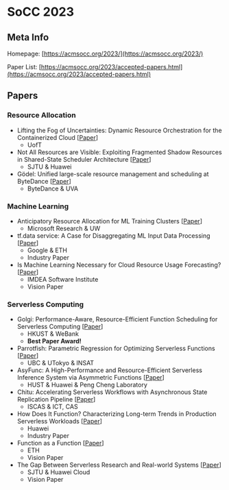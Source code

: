 # SoCC 2023

## Meta Info

Homepage: [https://acmsocc.org/2023/](https://acmsocc.org/2023/)

Paper List: [https://acmsocc.org/2023/accepted-papers.html](https://acmsocc.org/2023/accepted-papers.html)

## Papers

### Resource Allocation

* Lifting the Fog of Uncertainties: Dynamic Resource Orchestration for the Containerized Cloud \[[Paper](https://dl.acm.org/doi/10.1145/3620678.3624646)]
  * UofT
* Not All Resources are Visible: Exploiting Fragmented Shadow Resources in Shared-State Scheduler Architecture \[[Paper](https://dl.acm.org/doi/10.1145/3620678.3624650)]
  * SJTU & Huawei
* Gödel: Unified large-scale resource management and scheduling at ByteDance \[[Paper](https://dl.acm.org/doi/10.1145/3620678.3624663)]
  * ByteDance & UVA

### Machine Learning

* Anticipatory Resource Allocation for ML Training Clusters \[[Paper](https://dl.acm.org/doi/10.1145/3620678.3624669)]
  * Microsoft Research & UW
* tf.data service: A Case for Disaggregating ML Input Data Processing \[[Paper](https://dl.acm.org/doi/10.1145/3620678.3624666)]
  * Google & ETH
  * Industry Paper
* Is Machine Learning Necessary for Cloud Resource Usage Forecasting? \[[Paper](https://dl.acm.org/doi/10.1145/3620678.3624790)]
  * IMDEA Software Institute
  * Vision Paper

### Serverless Computing

* Golgi: Performance-Aware, Resource-Efficient Function Scheduling for Serverless Computing \[[Paper](https://dl.acm.org/doi/10.1145/3620678.3624645)]
  * HKUST & WeBank
  * **Best Paper Award!**
* Parrotfish: Parametric Regression for Optimizing Serverless Functions \[[Paper](https://dl.acm.org/doi/10.1145/3620678.3624654)]
  * UBC & UTokyo & INSAT
* AsyFunc: A High-Performance and Resource-Efficient Serverless Inference System via Asymmetric Functions \[[Paper](https://dl.acm.org/doi/10.1145/3620678.3624664)]
  * HUST & Huawei & Peng Cheng Laboratory
* Chitu: Accelerating Serverless Workflows with Asynchronous State Replication Pipeline \[[Paper](https://dl.acm.org/doi/10.1145/3620678.3624794)]
  * ISCAS & ICT, CAS
* How Does It Function? Characterizing Long-term Trends in Production Serverless Workloads \[[Paper](https://dl.acm.org/doi/10.1145/3620678.3624783)]
  * Huawei
  * Industry Paper
* Function as a Function \[[Paper](https://dl.acm.org/doi/10.1145/3620678.3624648)]
  * ETH
  * Vision Paper
* The Gap Between Serverless Research and Real-world Systems \[[Paper](https://dl.acm.org/doi/10.1145/3620678.3624785)]
  * SJTU & Huawei Cloud
  * Vision Paper
